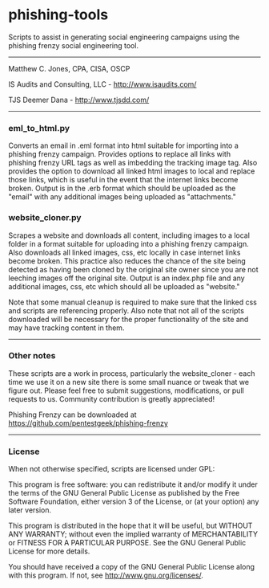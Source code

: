 phishing-tools
=======

Scripts to assist in generating social engineering campaigns using the
phishing frenzy social engineering tool.

-------------------------------------------------------------------------------
Matthew C. Jones, CPA, CISA, OSCP

IS Audits and Consulting, LLC - <http://www.isaudits.com/>

TJS Deemer Dana - <http://www.tjsdd.com/>

-------------------------------------------------------------------------------
### eml_to_html.py
Converts an email in .eml format into html suitable for
importing into a phishing frenzy campaign. Provides options to replace all links
with phishing frenzy URL tags as well as imbedding the tracking image tag. Also
provides the option to download all linked html images to local and replace
those links, which is useful in the event that the internet links become broken.
Output is in the .erb format which should be uploaded as the "email" with any
additional images being uploaded as "attachments."


### website_cloner.py
Scrapes a website and downloads all content, including
images to a local folder in a format suitable for uploading into a phishing
frenzy campaign. Also downloads all linked images, css, etc locally in case
internet links become broken. This practice also reduces the chance of the
site being detected as having been cloned by the original site owner since you
are not leeching images off the original site. Output is an index.php file
and any additional images, css, etc which should all be uploaded as "website."

Note that some manual cleanup is required to make sure that the linked css and
scripts are referencing properly. Also note that not all of the scripts downloaded
will be necessary for the proper functionality of the site and may have tracking
content in them.

-------------------------------------------------------------------------------
### Other notes

These scripts are a work in process, particularly the website_cloner - each time
we use it on a new site there is some small nuance or tweak that we figure out.
Please feel free to submit suggestions, modifications, or pull requests to us.
Community contribution is greatly appreciated!

Phishing Frenzy can be downloaded at <https://github.com/pentestgeek/phishing-frenzy>

-------------------------------------------------------------------------------

### License

When not otherwise specified, scripts are licensed under GPL:

This program is free software: you can redistribute it and/or modify it under 
the terms of the GNU General Public License as published by the Free Software 
Foundation, either version 3 of the License, or (at your option) any later 
version.

This program is distributed in the hope that it will be useful, but WITHOUT ANY 
WARRANTY; without even the implied warranty of MERCHANTABILITY or FITNESS FOR A 
PARTICULAR PURPOSE. See the GNU General Public License for more details.

You should have received a copy of the GNU General Public License along with 
this program. If not, see <http://www.gnu.org/licenses/>.